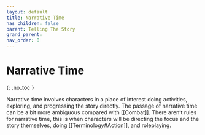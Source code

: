```yaml
---
layout: default
title: Narrative Time
has_children: false
parent: Telling The Story
grand_parent: 
nav_order: 0
---
```

# Narrative Time
{: .no_toc }

Narrative time involves characters in a place of interest doing activities, exploring, and progressing the story directly. The passage of narrative time can be a bit more ambiguous compared with [[Combat]]. There aren’t rules for narrative time, this is when characters will be directing the focus and the story themselves, doing [[Terminology#Action]], and roleplaying.